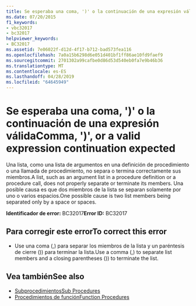 ```yaml
---
title: Se esperaba una coma, ')' o la continuación de una expresión válida
ms.date: 07/20/2015
f1_keywords:
- vbc32017
- bc32017
helpviewer_keywords:
- BC32017
ms.assetid: 7e06022f-d12d-4f17-b712-bad573fea116
ms.openlocfilehash: 7a0a15b6298d6e051d401bf1ff86ae10fd9faef9
ms.sourcegitcommit: 2701302a99cafbe0d86d53d540eb0fa7e9b46b36
ms.translationtype: MT
ms.contentlocale: es-ES
ms.lasthandoff: 04/28/2019
ms.locfileid: "64645949"
---
```

# <a name="comma--or-a-valid-expression-continuation-expected"></a><span data-ttu-id="3257c-102">Se esperaba una coma, ')' o la continuación de una expresión válida</span><span class="sxs-lookup"><span data-stu-id="3257c-102">Comma, ')', or a valid expression continuation expected</span></span>
<span data-ttu-id="3257c-103">Una lista, como una lista de argumentos en una definición de procedimiento o una llamada de procedimiento, no separa o termina correctamente sus miembros.</span><span class="sxs-lookup"><span data-stu-id="3257c-103">A list, such as an argument list in a procedure definition or a procedure call, does not properly separate or terminate its members.</span></span> <span data-ttu-id="3257c-104">Una posible causa es que dos miembros de la lista se separan solamente por uno o varios espacios.</span><span class="sxs-lookup"><span data-stu-id="3257c-104">One possible cause is two list members being separated only by a space or spaces.</span></span>  
  
 <span data-ttu-id="3257c-105">**Identificador de error:** BC32017</span><span class="sxs-lookup"><span data-stu-id="3257c-105">**Error ID:** BC32017</span></span>  
  
## <a name="to-correct-this-error"></a><span data-ttu-id="3257c-106">Para corregir este error</span><span class="sxs-lookup"><span data-stu-id="3257c-106">To correct this error</span></span>  
  
- <span data-ttu-id="3257c-107">Use una coma (,) para separar los miembros de la lista y un paréntesis de cierre ()) para terminar la lista.</span><span class="sxs-lookup"><span data-stu-id="3257c-107">Use a comma (,) to separate list members and a closing parentheses ()) to terminate the list.</span></span>  
  
## <a name="see-also"></a><span data-ttu-id="3257c-108">Vea también</span><span class="sxs-lookup"><span data-stu-id="3257c-108">See also</span></span>

- [<span data-ttu-id="3257c-109">Subprocedimientos</span><span class="sxs-lookup"><span data-stu-id="3257c-109">Sub Procedures</span></span>](../../visual-basic/programming-guide/language-features/procedures/sub-procedures.md)
- [<span data-ttu-id="3257c-110">Procedimientos de función</span><span class="sxs-lookup"><span data-stu-id="3257c-110">Function Procedures</span></span>](../../visual-basic/programming-guide/language-features/procedures/function-procedures.md)
